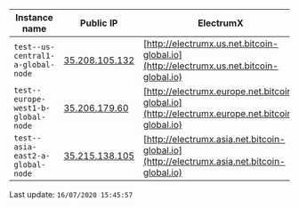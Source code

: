 Instance name | Public IP | ElectrumX | Explorer | Status
--- | --- | --- | --- | ---
`test--us-central1-a-global-node` | [35.208.105.132](35.208.105.132) | [http://electrumx.us.net.bitcoin-global.io](http://electrumx.us.net.bitcoin-global.io) | [http://explorer.us.net.bitcoin-global.io:50001](http://explorer.us.net.bitcoin-global.io:50001) | RUNNING
`test--europe-west1-b-global-node` | [35.206.179.60](35.206.179.60) | [http://electrumx.europe.net.bitcoin-global.io](http://electrumx.europe.net.bitcoin-global.io) | [http://explorer.europe.net.bitcoin-global.io:50001](http://explorer.europe.net.bitcoin-global.io:50001) | RUNNING
`test--asia-east2-a-global-node` | [35.215.138.105](35.215.138.105) | [http://electrumx.asia.net.bitcoin-global.io](http://electrumx.asia.net.bitcoin-global.io) | [http://explorer.asia.net.bitcoin-global.io:50001](http://explorer.asia.net.bitcoin-global.io:50001) | RUNNING


Last update: `16/07/2020 15:45:57`
